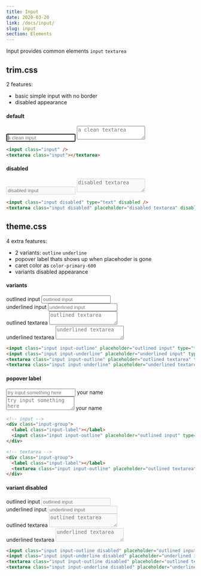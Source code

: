 ```yaml
---
title: Input
date: 2020-03-20
link: /docs/input/
slug: input
section: Elements
---
```

Input provides common elements `input`&nbsp;`textarea`

## trim.css
2 features:
- basic simple input with no border
- disabled appearance

#### default
<input class="trim-input" type="text" placeholder="a clean input" autofocus />
<textarea class="trim-input" placeholder="a clean textarea"></textarea>

```html {}
<input class="input" />
<textarea class="input"></textarea>
```
#### disabled
<input class="trim-input disabled" placeholder="disabled input" type="text" disabled />
<textarea class="trim-input disabled" placeholder="disabled textarea" disabled></textarea>

```html {}
<input class="input disabled" type="text" disabled />
<textarea class="input disabled" placeholder="disabled textarea" disabled></textarea>
```

## theme.css
4 extra features:
- 2 variants: `outline`&nbsp;`underline`
- popover label thats shows up when placehoder is gone
- caret color as `color-primary-600`
- variants disabled appearance

#### variants

<label>
  <span>outlined input</span>
  <input class="input input-outline w-64 my-4 mx-8" placeholder="outlined input" type="text" />
</label>
<br>
<label>
  <span>underlined input</span>
  <input class="input input-underline w-64 my-4 mx-8" placeholder="underlined input" type="text" />
</label>
<br>
<label class="inline-flex">
  <span class="self-center">outlined textarea</span>
  <textarea class="input input-outline w-64 my-4 mx-8" placeholder="outlined textarea" type="text"></textarea>
</label>
<br>
<label class="inline-flex">
  <span class="self-center">underlined textarea</span>
  <textarea class="input input-underline w-64 my-4 mx-8" placeholder="underlined textarea" type="text"></textarea>
</label>
<br>

```html {}
<input class="input input-outline" placeholder="outlined input" type="text" />
<input class="input input-underline" placeholder="underlined input" type="text" />
<textarea class="input input-outline" placeholder="outlined textarea" type="text"></textarea>
<textarea class="input input-underline" placeholder="underlined textarea" type="text"></textarea>
```

#### popover label
<div class="input-group mx-2 my-8">
  <input class="input input-outline w-64" placeholder="try input something here" type="text" />
  <label class="input-label">your name</label>
</div>
<div class="input-group mx-2 my-8">
  <textarea class="input input-outline w-64" placeholder="try input something here" type="text"></textarea>
  <label class="input-label">your name</label>
</div>

```html {}
<!-- input -->
<div class="input-group">
  <label class="input-label"></label>
  <input class="input input-outline" placeholder="outlined input" type="text" />
</div>

<!-- textarea -->
<div class="input-group">
  <label class="input-label"></label>
  <textarea class="input input-outline" placeholder="outlined textarea" type="text"></textarea>
</div>
```

#### variant disabled
<label>
  <span>outlined input</span>
  <input class="input input-outline disabled w-64 my-4 mx-8" placeholder="outlined input" type="text" disabled />
</label>
<br>
<label>
  <span>underlined input</span>
  <input class="input input-underline disabled w-64 my-4 mx-8" placeholder="underlined input" type="text" disabled />
</label>
<br>
<label class="inline-flex">
  <span class="self-center">outlined textarea</span>
  <textarea class="input input-outline disabled w-64 my-4 mx-8" placeholder="outlined textarea" type="text" disabled></textarea>
</label>
<br>
<label class="inline-flex">
  <span class="self-center">underlined textarea</span>
  <textarea class="input input-underline disabled w-64 my-4 mx-8" placeholder="underlined textarea" type="text" disabled></textarea>
</label>

```html {}
<input class="input input-outline disabled" placeholder="outlined input" type="text" disabled />
<input class="input input-underline disabled" placeholder="underlined input" type="text" disabled />
<textarea class="input input-outline disabled" placeholder="outlined textarea" type="text" disabled></textarea>
<textarea class="input input-underline disabled" placeholder="underlined textarea" type="text" disabled></textarea>
```

